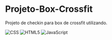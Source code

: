 # Projeto-Box-Crossfit

Projeto de checkin para box de crossfit utilizando.

![CSS](https://img.shields.io/badge/-CSS3-1572B6?style=flat-square&logo=css)
![HTML5](https://img.shields.io/badge/-HTML5-E34F26?style=flat-square&logo=html5&logoColor=white)
![JavaScript](https://img.shields.io/badge/-JavaScript-9e7e15?style=flat-square&logo=javascript)
